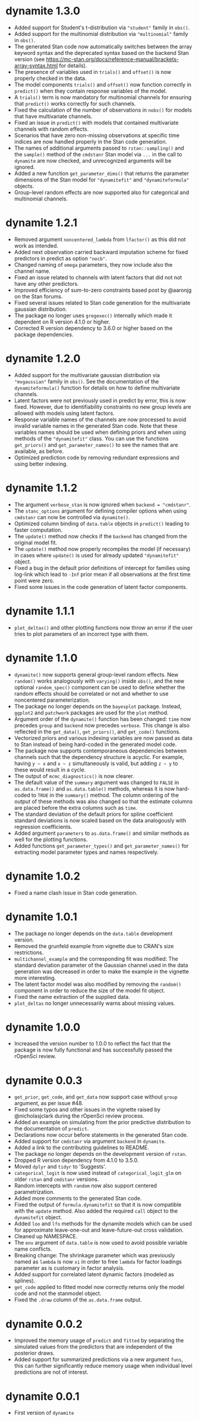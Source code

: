 # dynamite 1.3.0

  * Added support for Student's t-distribution via `"student"` family 
    in `obs()`.
  * Added support for the multinomial distribution via `"multinomial"` family 
    in `obs()`.
  * The generated Stan code now automatically switches between the array 
    keyword syntax and the deprecated syntax based on the backend Stan version
    (see https://mc-stan.org/docs/reference-manual/brackets-array-syntax.html
    for details).
  * The presence of variables used in `trials()` and `offset()` is now
    properly checked in the data.
  * The model components `trials()` and `offset()` now function correctly in 
    `predict()` when they contain response variables of the model.
  * A `trials()` term is now mandatory for multinomial channels for ensuring
    that `predict()` works correctly for such channels.
  * Fixed the calculation of the number of observations in `nobs()` for models
    that have multivariate channels.
  * Fixed an issue in `predict()` with models that contained multivariate
    channels with random effects.
  * Scenarios that have zero non-missing observations at specific time indices
    are now handled properly in the Stan code generation.
  * The names of additional arguments passed to `rstan::sampling()` and the
    `sample()` method of the `cmdstanr` Stan model via `...` in the call
    to `dynamite` are now checked, and unrecognized arguments will be ignored.
  * Added a new function `get_parameter_dims()` that returns the parameter
    dimensions of the Stan model for `"dynamitefit"` and `"dynamiteformula"`
    objects.
  * Group-level random effects are now supported also for categorical and
    multinomial channels.

# dynamite 1.2.1

  * Removed argument `noncentered_lambda` from `lfactor()` as this did not 
    work as intended.
  * Added next observation carried backward imputation scheme for fixed
    predictors in predict as option `"nocb"`.
  * Changed naming of `omega` parameters, they now include also the channel 
    name.
  * Fixed an issue related to channels with latent factors that did not not 
    have any other predictors.
  * Improved efficiency of sum-to-zero constraints based post by @aaronjg on 
    the Stan forums.
  * Fixed several issues related to Stan code generation for the 
    multivariate gaussian distribution.
  * The package no longer uses `gregexec()` internally which made it dependent 
    on R version 4.1.0 or higher. 
  * Corrected R version dependency to 3.6.0 or higher based on the package
    dependencies.

# dynamite 1.2.0

  * Added support for the multivariate gaussian distribution via `"mvgaussian"`
    family in `obs()`. See the documentation of the `dynamiteformula()` 
    function for details on how to define multivariate channels.
  * Latent factors were not previously used in predict by error, this is now 
    fixed. However, due to identifiability constraints no new group levels are 
    allowed with models using latent factors.
  * Response variable names of the channels are now processed to avoid
    invalid variable names in the generated Stan code. Note that these
    variables names should be used when defining priors and when using
    methods of the `"dynamitefit"` class. You can use the functions 
    `get_priors()` and `get_parameter_names()` to see the names that are 
    available, as before.
  * Optimized prediction code by removing redundant expressions and using
    better indexing.

# dynamite 1.1.2

  * The argument `verbose_stan` is now ignored when `backend = "cmdstanr"`.
  * The `stanc_options` argument for defining compiler options when 
    using `cmdstanr` can now be controlled via `dynamite()`.
  * Optimized column binding of `data.table` objects in `predict()` leading to 
    faster computation.
  * The `update()` method now checks if the `backend` has changed from the 
    original model fit.
  * The `update()` method now properly recompiles the model (if necessary) in 
    cases where `update()` is used for already updated `"dynamitefit"` object.
  * Fixed a bug in the default prior definitions of intercept for families 
    using log-link which lead to `-Inf` prior mean if all observations at the 
    first time point were zero.
  * Fixed some issues in the code generation of latent factor components.

# dynamite 1.1.1

  * `plot_deltas()` and other plotting functions now throw an error if the user
    tries to plot parameters of an incorrect type with them.

# dynamite 1.1.0

  * `dynamite()` now supports general group-level random effects. New `random()` 
    works analogously with `varying()` inside `obs()`, and the new optional
    `random_spec()` component can be used to define whether the random effects 
    should be correlated or not and whether to use noncentered parameterization.
  * The package no longer depends on the `bayesplot` package. Instead, `ggplot2`
    and `patchwork` packages are used for the `plot` method.
  * Argument order of the `dynamite()` function has been changed: `time` now 
    precedes `group` and `backend` now precedes `verbose`. This change is also 
    reflected in the `get_data()`, `get_priors()`, and `get_code()` functions.
  * Vectorized priors and various indexing variables are now passed as data to 
    Stan instead of being hard-coded in the generated model code.
  * The package now supports contemporaneous dependencies between channels 
    such that the dependency structure is acyclic. For example, having 
    `y ~ x` and `x ~ z` simultaneously is valid, but adding `z ~ y` to these 
    would result in a cycle.
  * The output of `mcmc_diagnostics()` is now clearer.
  * The default value of the `summary` argument was changed to `FALSE` in 
    `as.data.frame()` and `as.data.table()` methods, whereas it is now 
    hard-coded to `TRUE` in the `summary()` method. The column ordering of the 
    output of these methods was also changed so that the estimate columns are 
    placed before the extra columns such as `time`.
  * The standard deviation of the default priors for spline coefficient 
    standard deviations is now scaled based on the data analogously with 
    regression coefficients.
  * Added argument `parameters` to `as.data.frame()` and similar methods 
    as well for the plotting functions. 
  * Added functions `get_parameter_types()` and `get_parameter_names()` for 
    extracting model parameter types and names respectively.

# dynamite 1.0.2

  * Fixed a name clash issue in Stan code generation.

# dynamite 1.0.1

  * The package no longer depends on the `data.table` development version.
  * Removed the grunfeld example from vignette due to CRAN's size restrictions.
  * `multichannel_example` and the corresponding fit was modified: The standard 
    deviation parameter of the Gaussian channel used in the data generation was 
    decreased in order to make the example in the vignette more interesting.
  * The latent factor model was also modified by removing the `random()` 
    component in order to reduce the size of the model fit object.
  * Fixed the name extraction of the supplied data.
  * `plot_deltas` no longer unnecessarily warns about missing values.

# dynamite 1.0.0

  * Increased the version number to 1.0.0 to reflect the fact that the package 
    is now fully functional and has successfully passed the rOpenSci review.

# dynamite 0.0.3

  * `get_prior`, `get_code`, and `get_data` now support case without `group` 
    argument, as per issue #48.
  * Fixed some typos and other issues in the vignette raised by @nicholasjclark 
    during the rOpenSci review process.
  * Added an example on simulating from the prior predictive distribution to the 
    documentation of `predict`.
  * Declarations now occur before statements in the generated Stan code.
  * Added support for `cmdstanr` via argument `backend` in `dynamite`.
  * Added a link to the contributing guidelines to README.
  * The package no longer depends on the development version of `rstan`.
  * Dropped R version dependency from 4.1.0 to 3.5.0.
  * Moved `dplyr` and `tidyr` to 'Suggests'.
  * `categorical_logit` is now used instead of `categorical_logit_glm` on older
    `rstan` and `cmdstanr` versions.
  * Random intercepts with `random` now also support centered parametrization.
  * Added more comments to the generated Stan code.
  * Fixed the output of `formula.dynamitefit` so that it is now compatible with 
    the `update` method. Also added the required `call` object to the 
    `dynamitefit` object.
  * Added `loo` and `lfo` methods for the dynamite models which can be used 
    for approximate leave-one-out and leave-future-out cross validation.
  * Cleaned up NAMESPACE.
  * The `env` argument of `data.table` is now used to avoid possible variable
    name conflicts.
  * Breaking change: The shrinkage parameter which was previously named as 
    `lambda` is now `xi` in order to free `lambda` for factor loadings 
    parameter as is customary in factor analysis.
  * Added support for correlated latent dynamic factors (modeled as splines).
  * `get_code` applied to fitted model now correctly returns only the model 
    code and not the stanmodel object.
  * Fixed the `.draw` column of the `as.data.frame` output.

# dynamite 0.0.2

  * Improved the memory usage of `predict` and `fitted` by separating the 
    simulated values from the predictors that are independent of the posterior 
    draws.
  * Added support for summarized predictions via a new argument `funs`, this
    can further significantly reduce memory usage when individual level 
    predictions are not of interest.

# dynamite 0.0.1

  * First version of `dynamite`

